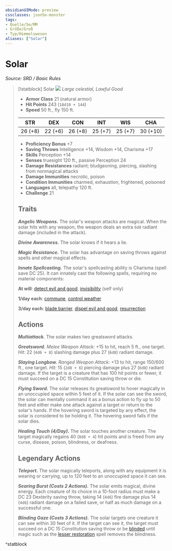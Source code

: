 ```yaml
---
obsidianUIMode: preview
cssclasses: json5e-monster
tags:
- Quelle/5e/MM
- Größe/Groß
- Typ/Himmelswesen
aliases: ["Solar"]
---
```

# Solar
*Source: SRD / Basic Rules*  

> [!statblock] Solar
> ![](compendium/bestiary/celestial/token/solar.png#token)
> *Large celestial, Lawful Good*
> 
> - **Armor Class** 21  (natural armor)
> - **Hit Points** 243 (`18d10 + 144`)
> - **Speed** 50 ft., fly 150 ft.
> 
> |STR|DEX|CON|INT|WIS|CHA|
> |:---:|:---:|:---:|:---:|:---:|:---:|
> |26 (+8)|22 (+6)|26 (+8)|25 (+7)|25 (+7)|30 (+10)|
> 
> - **Proficiency Bonus** +7
> - **Saving Throws** Intelligence +14, Wisdom +14, Charisma +17
> - **Skills** Perception +14
> - **Senses** truesight 120 ft., passive Perception 24
> - **Damage Resistances** radiant; bludgeoning, piercing, slashing from nonmagical attacks
> - **Damage Immunities** necrotic, poison
> - **Condition Immunities** charmed, exhaustion, frightened, poisoned
> - **Languages** all, telepathy 120 ft.
> - **Challenge** 21
> 
> ## Traits
> 
> ***Angelic Weapons.*** The solar's weapon attacks are magical. When the solar hits with any weapon, the weapon deals an extra `6d8` radiant damage (included in the attack).
> 
> ***Divine Awareness.*** The solar knows if it hears a lie.
> 
> ***Magic Resistance.*** The solar has advantage on saving throws against spells and other magical effects.
> 
> ***Innate Spellcasting.*** The solar's spellcasting ability is Charisma (spell save DC 25). It can innately cast the following spells, requiring no material components:
> 
> **At will**: [detect evil and good](compendium/spells/detect-evil-and-good.md), [invisibility](compendium/spells/invisibility.md) (self only)
> 
> **1/day each**: [commune](compendium/spells/commune.md), [control weather](compendium/spells/control-weather.md)
> 
> **3/day each**: [blade barrier](compendium/spells/blade-barrier.md), [dispel evil and good](compendium/spells/dispel-evil-and-good.md), [resurrection](compendium/spells/resurrection.md)
> 
> ## Actions
> 
> ***Multiattack.*** The solar makes two greatsword attacks.
> 
> ***Greatsword.*** *Melee Weapon Attack:* +15 to hit, reach 5 ft., one target. *Hit:* 22 (`4d6 + 8`) slashing damage plus 27 (`6d8`) radiant damage.
> 
> ***Slaying Longbow.*** *Ranged Weapon Attack:* +13 to hit, range 150/600 ft., one target. *Hit:* 15 (`2d8 + 6`) piercing damage plus 27 (`6d8`) radiant damage. If the target is a creature that has 100 hit points or fewer, it must succeed on a DC 15 Constitution saving throw or die.
> 
> ***Flying Sword.*** The solar releases its greatsword to hover magically in an unoccupied space within 5 feet of it. If the solar can see the sword, the solar can mentally command it as a bonus action to fly up to 50 feet and either make one attack against a target or return to the solar's hands. If the hovering sword is targeted by any effect, the solar is considered to be holding it. The hovering sword falls if the solar dies.
> 
> ***Healing Touch (4/Day).*** The solar touches another creature. The target magically regains 40 (`8d8 + 4`) hit points and is freed from any curse, disease, poison, blindness, or deafness.
> 
> ## Legendary Actions
> 
> ***Teleport.*** The solar magically teleports, along with any equipment it is wearing or carrying, up to 120 feet to an unoccupied space it can see.
> 
> ***Searing Burst (Costs 2 Actions).*** The solar emits magical, divine energy. Each creature of its choice in a 10-foot radius must make a DC 23 Dexterity saving throw, taking 14 (`4d6`) fire damage plus 14 (`4d6`) radiant damage on a failed save, or half as much damage on a successful one.
> 
> ***Blinding Gaze (Costs 3 Actions).*** The solar targets one creature it can see within 30 feet of it. If the target can see it, the target must succeed on a DC 15 Constitution saving throw or be [blinded](rules/conditions.md#blinded) until magic such as the [lesser restoration](compendium/spells/lesser-restoration.md) spell removes the blindness.
^statblock